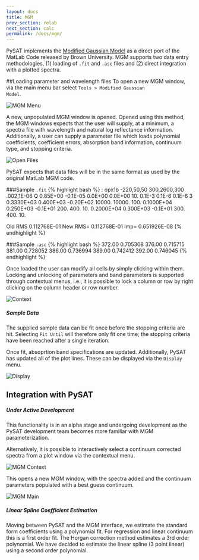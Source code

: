 ```yaml
---
layout: docs
title: MGM 
prev_section: relab
next_section: calc
permalink: /docs/mgm/
---
```


PySAT implements the [Modified Gaussian Model](http://www.planetary.brown.edu/mgm/) as a direct port of the MatLab Code released by Brown University.  MGM supports two data entry methodologies, (1) loading of <code>.fit</code> and <code>.asc</code> files and (2) direct integration with a plotted spectra.

##Loading parameter and wavelength files
To open a new MGM window, via the main menu bar select <code>Tools > Modified Gaussian Model</code>.  

![MGM Menu](../../img/mgm/mgmmenu.png)

A new, unpopulated MGM window is opened.  Opened using this method, the MGM windows expects that the user will supply, at a minimum, a spectra file with wavelength and natural log reflectance information.  Additionally, a user can supply a parameter file which loads polynomial coefficients, coefficient errors, absorption band information, continuum type, and stopping criteria.  

![Open Files](../../img/mgm/openfiles.png)

PySAT expects that data files will be in the same format as used by the original MatLab MGM code.

###Sample <code>.fit</code>
{% highlight bash %}
 :
 opx1b
 -220,50,50
 300,2600,300
.002,1E-06
 Q
   0.85E+00  -0.1E-05  0.0E+00   0.0E+00
   10.        0.1E-3   0.1E-6    0.1E-6
 3
   0.3330E+03   0.400E+03 -0.20E+02
   10000.         10000.    100.
   0.1000E+04   0.250E+03 -0.1E+01
   200.           400.      10.
   0.2000E+04   0.300E+03 -0.1E+01
   300.           400.      10.

 Old RMS  0.112768E-01     New RMS=  0.112768E-01     Imp=  0.651926E-08
{% endhighlight %}

###Sample <code>.asc</code>
{% highlight bash %}
 372.00      0.705308
 376.00      0.715715
 381.00      0.728052
 386.00      0.736994
 389.00      0.742412
 392.00      0.746045
{% endhighlight %}

Once loaded the user can modify all cells by simply clicking within them.  Locking and unlocking of parameters and band parameters is supported through contextual menus, i.e., it is possible to lock a column or row by right clicking on the column header or row number.

![Context](../../img/mgm/context.png)

<div class="note">
  <h5>Sample Data</h5>
  <p>The supplied sample data can be fit once before the stopping criteria are hit.  Selecting <code>Fit Until</code> will therefore only fit one time; the stopping criteria have been reached after a single iteration.</p>
</div>

Once fit, absoprtion band specifications are updated.  Additionally, PySAT has updated all of the plot lines.  These can be displayed via the <code>Display</code> menu.

![Display](../../img/mgm/display.png)

## Integration with PySAT  
<div class="note unreleased">
  <h5>Under Active Development</h5>
  <p>This functionality is in an alpha stage and undergoing development as the PySAT development team becomes more familiar with MGM parameterization.</p>
</div>

Alternatively, it is possible to interactively select a continuum corrected spectra from a plot window via the contextual menu.

![MGM Context](../../img/mgm/mgmcontext.png)

This opens a new MGM window, with the spectra added and the continuum parameters populated with a best guess continuum.

![MGM Main](../../img/mgm/mgmmain.png)

<div class="note warning">
  <h5>Linear Spline Coefficient Estimation</h5>
  <p>Moving between PySAT and the MGM interface, we estimate the standard form coefficients using a polynomial fit.  For regression and linear continuum this is a first order fit.  The Horgan correction method estimates a 3rd order polynomial.  We have decided to estimate the linear spline (3 point linear) using a second order polynomial.</p>
</div>



